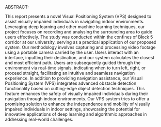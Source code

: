 ABSTRACT:

This report presents a novel Visual Positioning System (VPS) designed to assist visually impaired individuals in navigating indoor environments. 
Leveraging deep learning and other machine learning techniques, our project focuses on recording and analysing the surrounding area to guide users effectively. 
The study was conducted within the confines of Block 5 corridor at our university, serving as a practical application of our proposed system.
Our methodology involves capturing and processing video footage using a portable camera carried by the user. 
Users interact with an interface, inputting their destination, and our system calculates the closest and most efficient path.
Users are subsequently guided through the environment via real-time signals, indicating when to turn left, right, or proceed straight, facilitating an intuitive and seamless navigation experience.
In addition to providing navigation assistance, our Visual Positioning System (VPS) integrates advanced obstacle detection functionality based on cutting-edge object detection techniques.
This feature enhances the safety of visually impaired individuals during their navigation through indoor environments.
Our VPS system tries to offer a promising solution to enhance the independence and mobility of visually impaired individuals in indoor settings, showcasing the potential for innovative applications of deep learning and algorithmic approaches in addressing real-world challenges.


